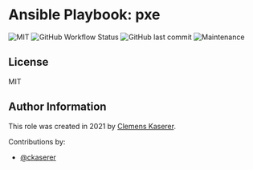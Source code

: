 # Ansible Playbook: pxe

![MIT](https://img.shields.io/badge/license-MIT-brightgreen.svg?style=flat-square)
![GitHub Workflow Status](https://img.shields.io/github/workflow/status/gepaplexx/playbook-pxe/Main?style=flat-square)
![GitHub last commit](https://img.shields.io/github/last-commit/gepaplexx/playbook-pxe?style=flat-square)
![Maintenance](https://img.shields.io/maintenance/yes/2022?style=flat-square)

<!-- ADD Description here --> 

## License

MIT

## Author Information

This role was created in 2021 by [Clemens Kaserer](https://www.ckaserer.dev/).

Contributions by:

- [@ckaserer](https://github.com/ckaserer)
